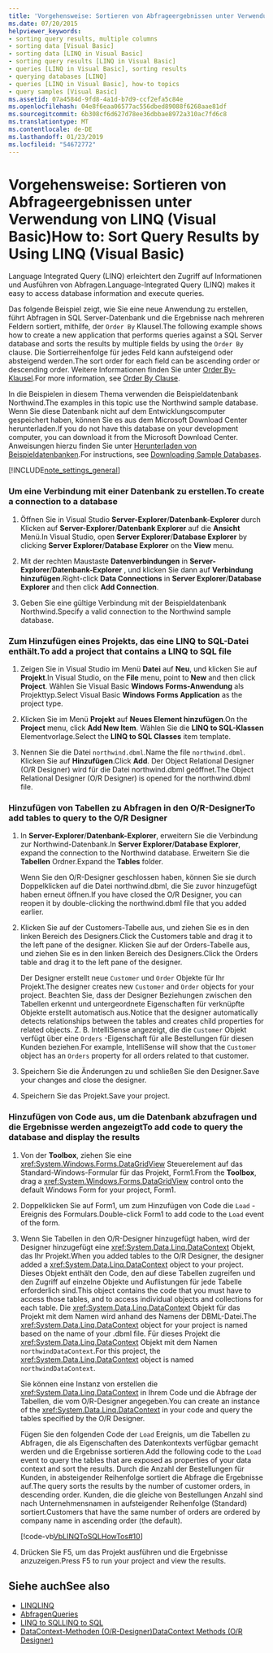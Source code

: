 ```yaml
---
title: 'Vorgehensweise: Sortieren von Abfrageergebnissen unter Verwendung von LINQ (Visual Basic)'
ms.date: 07/20/2015
helpviewer_keywords:
- sorting query results, multiple columns
- sorting data [Visual Basic]
- sorting data [LINQ in Visual Basic]
- sorting query results [LINQ in Visual Basic]
- queries [LINQ in Visual Basic], sorting results
- querying databases [LINQ]
- queries [LINQ in Visual Basic], how-to topics
- query samples [Visual Basic]
ms.assetid: 07a4584d-9fd8-4a1d-b7d9-ccf2efa5c84e
ms.openlocfilehash: 04e8f6eaa06577ac556dbed89088f6268aae81df
ms.sourcegitcommit: 6b308cf6d627d78ee36dbbae8972a310ac7fd6c8
ms.translationtype: MT
ms.contentlocale: de-DE
ms.lasthandoff: 01/23/2019
ms.locfileid: "54672772"
---
```

# <a name="how-to-sort-query-results-by-using-linq-visual-basic"></a><span data-ttu-id="d668b-102">Vorgehensweise: Sortieren von Abfrageergebnissen unter Verwendung von LINQ (Visual Basic)</span><span class="sxs-lookup"><span data-stu-id="d668b-102">How to: Sort Query Results by Using LINQ (Visual Basic)</span></span>
<span data-ttu-id="d668b-103">Language Integrated Query (LINQ) erleichtert den Zugriff auf Informationen und Ausführen von Abfragen.</span><span class="sxs-lookup"><span data-stu-id="d668b-103">Language-Integrated Query (LINQ) makes it easy to access database information and execute queries.</span></span>  
  
 <span data-ttu-id="d668b-104">Das folgende Beispiel zeigt, wie Sie eine neue Anwendung zu erstellen, führt Abfragen in SQL Server-Datenbank und die Ergebnisse nach mehreren Feldern sortiert, mithilfe, der `Order By` Klausel.</span><span class="sxs-lookup"><span data-stu-id="d668b-104">The following example shows how to create a new application that performs queries against a SQL Server database and sorts the results by multiple fields by using the `Order By` clause.</span></span> <span data-ttu-id="d668b-105">Die Sortierreihenfolge für jedes Feld kann aufsteigend oder absteigend werden.</span><span class="sxs-lookup"><span data-stu-id="d668b-105">The sort order for each field can be ascending order or descending order.</span></span> <span data-ttu-id="d668b-106">Weitere Informationen finden Sie unter [Order By-Klausel](../../../../visual-basic/language-reference/queries/order-by-clause.md).</span><span class="sxs-lookup"><span data-stu-id="d668b-106">For more information, see [Order By Clause](../../../../visual-basic/language-reference/queries/order-by-clause.md).</span></span>  
  
 <span data-ttu-id="d668b-107">In die Beispielen in diesem Thema verwenden die Beispieldatenbank Northwind.</span><span class="sxs-lookup"><span data-stu-id="d668b-107">The examples in this topic use the Northwind sample database.</span></span> <span data-ttu-id="d668b-108">Wenn Sie diese Datenbank nicht auf dem Entwicklungscomputer gespeichert haben, können Sie es aus dem Microsoft Download Center herunterladen.</span><span class="sxs-lookup"><span data-stu-id="d668b-108">If you do not have this database on your development computer, you can download it from the Microsoft Download Center.</span></span> <span data-ttu-id="d668b-109">Anweisungen hierzu finden Sie unter [Herunterladen von Beispieldatenbanken](../../../../framework/data/adonet/sql/linq/downloading-sample-databases.md).</span><span class="sxs-lookup"><span data-stu-id="d668b-109">For instructions, see [Downloading Sample Databases](../../../../framework/data/adonet/sql/linq/downloading-sample-databases.md).</span></span>  
  
[!INCLUDE[note_settings_general](~/includes/note-settings-general-md.md)]  
  
### <a name="to-create-a-connection-to-a-database"></a><span data-ttu-id="d668b-110">Um eine Verbindung mit einer Datenbank zu erstellen.</span><span class="sxs-lookup"><span data-stu-id="d668b-110">To create a connection to a database</span></span>  
  
1.  <span data-ttu-id="d668b-111">Öffnen Sie in Visual Studio **Server-Explorer**/**Datenbank-Explorer** durch Klicken auf **Server-Explorer**/**Datenbank Explorer** auf die **Ansicht** Menü.</span><span class="sxs-lookup"><span data-stu-id="d668b-111">In Visual Studio, open **Server Explorer**/**Database Explorer** by clicking **Server Explorer**/**Database Explorer** on the **View** menu.</span></span>  
  
2.  <span data-ttu-id="d668b-112">Mit der rechten Maustaste **Datenverbindungen** in **Server-Explorer**/**Datenbank-Explorer** , und klicken Sie dann auf **Verbindung hinzufügen**.</span><span class="sxs-lookup"><span data-stu-id="d668b-112">Right-click **Data Connections** in **Server Explorer**/**Database Explorer** and then click **Add Connection**.</span></span>  
  
3.  <span data-ttu-id="d668b-113">Geben Sie eine gültige Verbindung mit der Beispieldatenbank Northwind.</span><span class="sxs-lookup"><span data-stu-id="d668b-113">Specify a valid connection to the Northwind sample database.</span></span>  
  
### <a name="to-add-a-project-that-contains-a-linq-to-sql-file"></a><span data-ttu-id="d668b-114">Zum Hinzufügen eines Projekts, das eine LINQ to SQL-Datei enthält.</span><span class="sxs-lookup"><span data-stu-id="d668b-114">To add a project that contains a LINQ to SQL file</span></span>  
  
1.  <span data-ttu-id="d668b-115">Zeigen Sie in Visual Studio im Menü **Datei** auf **Neu**, und klicken Sie auf **Projekt**.</span><span class="sxs-lookup"><span data-stu-id="d668b-115">In Visual Studio, on the **File** menu, point to **New** and then click **Project**.</span></span> <span data-ttu-id="d668b-116">Wählen Sie Visual Basic **Windows Forms-Anwendung** als Projekttyp.</span><span class="sxs-lookup"><span data-stu-id="d668b-116">Select Visual Basic **Windows Forms Application** as the project type.</span></span>  
  
2.  <span data-ttu-id="d668b-117">Klicken Sie im Menü **Projekt** auf **Neues Element hinzufügen**.</span><span class="sxs-lookup"><span data-stu-id="d668b-117">On the **Project** menu, click **Add New Item**.</span></span> <span data-ttu-id="d668b-118">Wählen Sie die **LINQ to SQL-Klassen** Elementvorlage.</span><span class="sxs-lookup"><span data-stu-id="d668b-118">Select the **LINQ to SQL Classes** item template.</span></span>  
  
3.  <span data-ttu-id="d668b-119">Nennen Sie die Datei `northwind.dbml`.</span><span class="sxs-lookup"><span data-stu-id="d668b-119">Name the file `northwind.dbml`.</span></span> <span data-ttu-id="d668b-120">Klicken Sie auf **Hinzufügen**.</span><span class="sxs-lookup"><span data-stu-id="d668b-120">Click **Add**.</span></span> <span data-ttu-id="d668b-121">Der Object Relational Designer (O/R Designer) wird für die Datei northwind.dbml geöffnet.</span><span class="sxs-lookup"><span data-stu-id="d668b-121">The Object Relational Designer (O/R Designer) is opened for the northwind.dbml file.</span></span>  
  
### <a name="to-add-tables-to-query-to-the-or-designer"></a><span data-ttu-id="d668b-122">Hinzufügen von Tabellen zu Abfragen in den O/R-Designer</span><span class="sxs-lookup"><span data-stu-id="d668b-122">To add tables to query to the O/R Designer</span></span>  
  
1.  <span data-ttu-id="d668b-123">In **Server-Explorer**/**Datenbank-Explorer**, erweitern Sie die Verbindung zur Northwind-Datenbank.</span><span class="sxs-lookup"><span data-stu-id="d668b-123">In **Server Explorer**/**Database Explorer**, expand the connection to the Northwind database.</span></span> <span data-ttu-id="d668b-124">Erweitern Sie die **Tabellen** Ordner.</span><span class="sxs-lookup"><span data-stu-id="d668b-124">Expand the **Tables** folder.</span></span>  
  
     <span data-ttu-id="d668b-125">Wenn Sie den O/R-Designer geschlossen haben, können Sie sie durch Doppelklicken auf die Datei northwind.dbml, die Sie zuvor hinzugefügt haben erneut öffnen.</span><span class="sxs-lookup"><span data-stu-id="d668b-125">If you have closed the O/R Designer, you can reopen it by double-clicking the northwind.dbml file that you added earlier.</span></span>  
  
2.  <span data-ttu-id="d668b-126">Klicken Sie auf der Customers-Tabelle aus, und ziehen Sie es in den linken Bereich des Designers.</span><span class="sxs-lookup"><span data-stu-id="d668b-126">Click the Customers table and drag it to the left pane of the designer.</span></span> <span data-ttu-id="d668b-127">Klicken Sie auf der Orders-Tabelle aus, und ziehen Sie es in den linken Bereich des Designers.</span><span class="sxs-lookup"><span data-stu-id="d668b-127">Click the Orders table and drag it to the left pane of the designer.</span></span>  
  
     <span data-ttu-id="d668b-128">Der Designer erstellt neue `Customer` und `Order` Objekte für Ihr Projekt.</span><span class="sxs-lookup"><span data-stu-id="d668b-128">The designer creates new `Customer` and `Order` objects for your project.</span></span> <span data-ttu-id="d668b-129">Beachten Sie, dass der Designer Beziehungen zwischen den Tabellen erkennt und untergeordnete Eigenschaften für verknüpfte Objekte erstellt automatisch aus.</span><span class="sxs-lookup"><span data-stu-id="d668b-129">Notice that the designer automatically detects relationships between the tables and creates child properties for related objects.</span></span> <span data-ttu-id="d668b-130">Z. B. IntelliSense angezeigt, die die `Customer` Objekt verfügt über eine `Orders` -Eigenschaft für alle Bestellungen für diesen Kunden beziehen.</span><span class="sxs-lookup"><span data-stu-id="d668b-130">For example, IntelliSense will show that the `Customer` object has an `Orders` property for all orders related to that customer.</span></span>  
  
3.  <span data-ttu-id="d668b-131">Speichern Sie die Änderungen zu und schließen Sie den Designer.</span><span class="sxs-lookup"><span data-stu-id="d668b-131">Save your changes and close the designer.</span></span>  
  
4.  <span data-ttu-id="d668b-132">Speichern Sie das Projekt.</span><span class="sxs-lookup"><span data-stu-id="d668b-132">Save your project.</span></span>  
  
### <a name="to-add-code-to-query-the-database-and-display-the-results"></a><span data-ttu-id="d668b-133">Hinzufügen von Code aus, um die Datenbank abzufragen und die Ergebnisse werden angezeigt</span><span class="sxs-lookup"><span data-stu-id="d668b-133">To add code to query the database and display the results</span></span>  
  
1.  <span data-ttu-id="d668b-134">Von der **Toolbox**, ziehen Sie eine <xref:System.Windows.Forms.DataGridView> Steuerelement auf das Standard-Windows-Formular für das Projekt, Form1.</span><span class="sxs-lookup"><span data-stu-id="d668b-134">From the **Toolbox**, drag a <xref:System.Windows.Forms.DataGridView> control onto the default Windows Form for your project, Form1.</span></span>  
  
2.  <span data-ttu-id="d668b-135">Doppelklicken Sie auf Form1, um zum Hinzufügen von Code die `Load` -Ereignis des Formulars.</span><span class="sxs-lookup"><span data-stu-id="d668b-135">Double-click Form1 to add code to the `Load` event of the form.</span></span>  
  
3.  <span data-ttu-id="d668b-136">Wenn Sie Tabellen in den O/R-Designer hinzugefügt haben, wird der Designer hinzugefügt eine <xref:System.Data.Linq.DataContext> Objekt, das Ihr Projekt.</span><span class="sxs-lookup"><span data-stu-id="d668b-136">When you added tables to the O/R Designer, the designer added a <xref:System.Data.Linq.DataContext> object to your project.</span></span> <span data-ttu-id="d668b-137">Dieses Objekt enthält den Code, den auf diese Tabellen zugreifen und den Zugriff auf einzelne Objekte und Auflistungen für jede Tabelle erforderlich sind.</span><span class="sxs-lookup"><span data-stu-id="d668b-137">This object contains the code that you must have to access those tables, and to access individual objects and collections for each table.</span></span> <span data-ttu-id="d668b-138">Die <xref:System.Data.Linq.DataContext> Objekt für das Projekt mit dem Namen wird anhand des Namens der DBML-Datei.</span><span class="sxs-lookup"><span data-stu-id="d668b-138">The <xref:System.Data.Linq.DataContext> object for your project is named based on the name of your .dbml file.</span></span> <span data-ttu-id="d668b-139">Für dieses Projekt die <xref:System.Data.Linq.DataContext> Objekt mit dem Namen `northwindDataContext`.</span><span class="sxs-lookup"><span data-stu-id="d668b-139">For this project, the <xref:System.Data.Linq.DataContext> object is named `northwindDataContext`.</span></span>  
  
     <span data-ttu-id="d668b-140">Sie können eine Instanz von erstellen die <xref:System.Data.Linq.DataContext> in Ihrem Code und die Abfrage der Tabellen, die vom O/R-Designer angegeben.</span><span class="sxs-lookup"><span data-stu-id="d668b-140">You can create an instance of the <xref:System.Data.Linq.DataContext> in your code and query the tables specified by the O/R Designer.</span></span>  
  
     <span data-ttu-id="d668b-141">Fügen Sie den folgenden Code der `Load` Ereignis, um die Tabellen zu Abfragen, die als Eigenschaften des Datenkontexts verfügbar gemacht werden und die Ergebnisse sortieren.</span><span class="sxs-lookup"><span data-stu-id="d668b-141">Add the following code to the `Load` event to query the tables that are exposed as properties of your data context and sort the results.</span></span> <span data-ttu-id="d668b-142">Durch die Anzahl der Bestellungen für Kunden, in absteigender Reihenfolge sortiert die Abfrage die Ergebnisse auf.</span><span class="sxs-lookup"><span data-stu-id="d668b-142">The query sorts the results by the number of customer orders, in descending order.</span></span> <span data-ttu-id="d668b-143">Kunden, die die gleiche von Bestellungen Anzahl sind nach Unternehmensnamen in aufsteigender Reihenfolge (Standard) sortiert.</span><span class="sxs-lookup"><span data-stu-id="d668b-143">Customers that have the same number of orders are ordered by company name in ascending order (the default).</span></span>  
  
     [!code-vb[VbLINQToSQLHowTos#10](../../../../visual-basic/programming-guide/language-features/linq/codesnippet/VisualBasic/how-to-sort-query-results-by-using-linq_1.vb)]  
  
4.  <span data-ttu-id="d668b-144">Drücken Sie F5, um das Projekt ausführen und die Ergebnisse anzuzeigen.</span><span class="sxs-lookup"><span data-stu-id="d668b-144">Press F5 to run your project and view the results.</span></span>  
  
## <a name="see-also"></a><span data-ttu-id="d668b-145">Siehe auch</span><span class="sxs-lookup"><span data-stu-id="d668b-145">See also</span></span>
- [<span data-ttu-id="d668b-146">LINQ</span><span class="sxs-lookup"><span data-stu-id="d668b-146">LINQ</span></span>](../../../../visual-basic/programming-guide/language-features/linq/index.md)
- [<span data-ttu-id="d668b-147">Abfragen</span><span class="sxs-lookup"><span data-stu-id="d668b-147">Queries</span></span>](../../../../visual-basic/language-reference/queries/index.md)
- [<span data-ttu-id="d668b-148">LINQ to SQL</span><span class="sxs-lookup"><span data-stu-id="d668b-148">LINQ to SQL</span></span>](../../../../framework/data/adonet/sql/linq/index.md)
- [<span data-ttu-id="d668b-149">DataContext-Methoden (O/R-Designer)</span><span class="sxs-lookup"><span data-stu-id="d668b-149">DataContext Methods (O/R Designer)</span></span>](/visualstudio/data-tools/datacontext-methods-o-r-designer)
